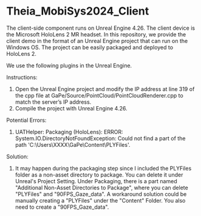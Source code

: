 # Theia_MobiSys2024_Client
 
The client-side component runs on Unreal Engine 4.26. The client device is the Microsoft HoloLens 2 MR headset. In this repository, we provide the client demo in the format of an Unreal Engine project that can run on the Windows OS. The project can be easily packaged and deployed to HoloLens 2.

We use the following plugins in the Unreal Engine.

Instructions:

1) Open the Unreal Engine project and modify the IP address at line 319 of the cpp file at GaPe/Source/PointCloud/PointCloudRenderer.cpp to match the server’s IP address.
2) Compile the project with Unreal Engine 4.26.


Potential Errors:

1) UATHelper: Packaging (HoloLens): ERROR: System.IO.DirectoryNotFoundException: Could not find a part of the path 'C:\Users\XXXX\GaPe\Content\PLYFiles'.

Solution:
1) It may happen during the packaging step since I included the PLYFiles folder as a non-asset directory to package. You can delete it under Unreal's Project Setting. Under Packaging, there is a part named "Additional Non-Asset Directories to Package", where you can delete "PLYFiles" and "90FPS_Gaze_data". A workaround solution could be manually creating a "PLYFiles" under the "Content" Folder. You also need to create a "90FPS_Gaze_data".
